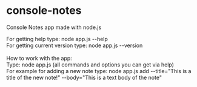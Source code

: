 # console-notes
Console Notes app made with node.js

For getting help type: node app.js --help <br/>
For getting current version type: node app.js --version <br/>
<br/>
How to work with the app:<br/>
    Type: node app.js <command> <options> (all commands and options you can get via help)<br/>
  For example for adding a new note type: node app.js add --title="This is a title of the new note!" --body="This is a text body of the note"
